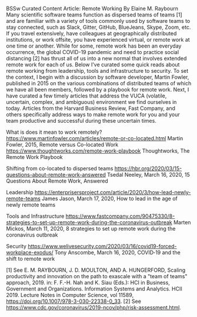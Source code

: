 BSSw Curated Content Article: Remote Working
By Elaine M. Raybourn
Many scientific software teams function as dispersed teams of teams [1] and are familiar with a variety of tools commonly used by software teams to stay connected, such as Slack, Gitter, GitHub, BlueJeans, Skype, Zoom, etc. If you travel extensively, have colleagues at geographically distributed institutions, or work offsite, you have experienced virtual, or remote work at one time or another. While for some, remote work has been an everyday occurrence, the global COVID-19 pandemic and need to practice social distancing [2] has thrust all of us into a new normal that involves extended remote work for each of us. Below I’ve curated some quick reads about remote working from leadership, tools and infrastructure to security. To set the context, I begin with a discussion by software developer, Martin Fowler, published in 2015 on the various combinations of distributed teams of which we have all been members, followed by a playbook for remote work. Next, I have curated a few timely articles that address the VUCA (volatile, uncertain, complex, and ambiguous) environment we find ourselves in today. Articles from the Harvard Business Review, Fast Company, and others specifically address ways to make remote work for you and your team productive and successful during these uncertain times.

What is does it mean to work remotely?
https://www.martinfowler.com/articles/remote-or-co-located.html
Martin Fowler, 2015, Remote versus Co-located Work
https://www.thoughtworks.com/remote-work-playbook
Thoughtworks, The Remote Work Playbook

Shifting from co-located to dispersed teams
https://hbr.org/2020/03/15-questions-about-remote-work-answered
Tsedal Neeley, March 16, 2020, 15 Questions About Remote Work, Answered

Leadership
https://enterprisersproject.com/article/2020/3/how-lead-newly-remote-teams 
James Jason, March 17, 2020, How to lead in the age of newly remote teams

Tools and Infrastructure
https://www.fastcompany.com/90475330/8-strategies-to-set-up-remote-work-during-the-coronavirus-outbreak
Marten Mickos, March 11, 2020, 8 strategies to set up remote work during the coronavirus outbreak

Security
https://www.welivesecurity.com/2020/03/16/covid19-forced-workplace-exodus/
Tony Anscombe, March 16, 2020, COVID‑19 and the shift to remote work

[1] See E. M. RAYBOURN, J. D. MOULTON, AND A. HUNGERFORD, Scaling productivity and innovation on the path to exascale with a "team of teams" approach, 2019. in: F. F.-H. Nah and K. Siau (Eds.): HCI in Business, Government and Organizations. Information Systems and Analytics. HCII 2019. Lecture Notes in Computer Science, vol 11589, https://doi.org/10.1007/978-3-030-22338-0_33. 
[2] See https://www.cdc.gov/coronavirus/2019-ncov/php/risk-assessment.html. 




